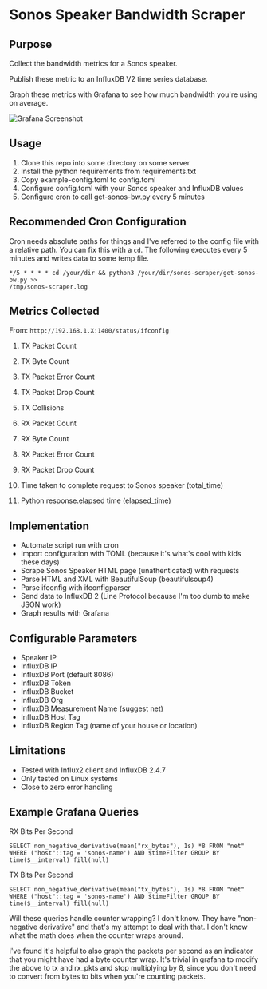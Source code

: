 # Sonos Speaker Bandwidth Scraper

## Purpose

Collect the bandwidth metrics for a Sonos speaker.

Publish these metric to an InfluxDB V2 time series database.

Graph these metrics with Grafana to see how much bandwidth you're using on
average.

![Grafana Screenshot](att-scraper-grafana-screenshot.png)

## Usage

1. Clone this repo into some directory on some server
2. Install the python requirements from requirements.txt
3. Copy example-config.toml to config.toml
4. Configure config.toml with your Sonos speaker and InfluxDB values
5. Configure cron to call get-sonos-bw.py every 5 minutes

## Recommended Cron Configuration

Cron needs absolute paths for things and I've referred to the config file with
a relative path. You can fix this with a `cd`. The following executes every 5
minutes and writes data to some temp file.

```crontab
*/5 * * * * cd /your/dir && python3 /your/dir/sonos-scraper/get-sonos-bw.py >>
/tmp/sonos-scraper.log
```

## Metrics Collected

From: `http://192.168.1.X:1400/status/ifconfig`
1. TX Packet Count
2. TX Byte Count
3. TX Packet Error Count
4. TX Packet Drop Count
5. TX Collisions

6. RX Packet Count
7. RX Byte Count
8. RX Packet Error Count
9. RX Packet Drop Count

9. Time taken to complete request to Sonos speaker (total_time)
10. Python response.elapsed time (elapsed_time)

## Implementation

- Automate script run with cron
- Import configuration with TOML (because it's what's cool with kids these days)
- Scrape Sonos Speaker HTML page (unathenticated) with requests
- Parse HTML and XML with BeautifulSoup (beautifulsoup4)
- Parse ifconfig with ifconfigparser
- Send data to InfluxDB 2 (Line Protocol because I'm too dumb to make JSON work)
- Graph results with Grafana

## Configurable Parameters

- Speaker IP
- InfluxDB IP
- InfluxDB Port (default 8086)
- InfluxDB Token
- InfluxDB Bucket
- InfluxDB Org
- InfluxDB Measurement Name (suggest net)
- InfluxDB Host Tag
- InfluxDB Region Tag (name of your house or location)

## Limitations
- Tested with Influx2 client and InfluxDB 2.4.7
- Only tested on Linux systems
- Close to zero error handling

## Example Grafana Queries

RX Bits Per Second
```
SELECT non_negative_derivative(mean("rx_bytes"), 1s) *8 FROM "net" WHERE ("host"::tag = 'sonos-name') AND $timeFilter GROUP BY time($__interval) fill(null)
```

TX Bits Per Second
```
SELECT non_negative_derivative(mean("tx_bytes"), 1s) *8 FROM "net" WHERE ("host"::tag = 'sonos-name') AND $timeFilter GROUP BY time($__interval) fill(null)
```

Will these queries handle counter wrapping? I don't know. They have
"non-negative derivative" and that's my attempt to deal with that. I don't know
what the math does when the counter wraps around.

I've found it's helpful to also graph the packets per second as an indicator
that you might have had a byte counter wrap. It's trivial in grafana to modify
the above to tx and rx_pkts and stop multiplying by 8, since you don't need to
convert from bytes to bits when you're counting packets.
